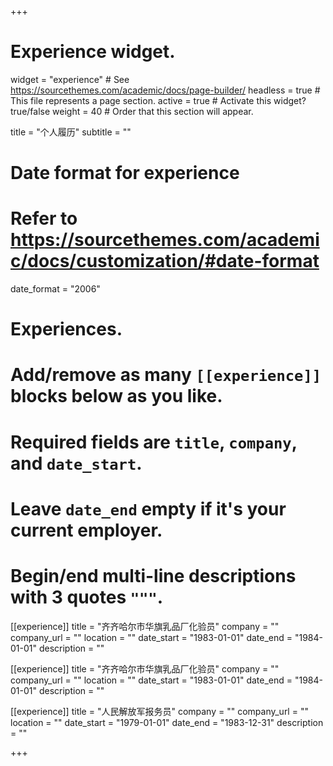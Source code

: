 +++
# Experience widget.
widget = "experience"  # See https://sourcethemes.com/academic/docs/page-builder/
headless = true  # This file represents a page section.
active = true  # Activate this widget? true/false
weight = 40  # Order that this section will appear.

title = "个人履历"
subtitle = ""

# Date format for experience
#   Refer to https://sourcethemes.com/academic/docs/customization/#date-format
date_format = "2006"

# Experiences.
#   Add/remove as many `[[experience]]` blocks below as you like.
#   Required fields are `title`, `company`, and `date_start`.
#   Leave `date_end` empty if it's your current employer.
#   Begin/end multi-line descriptions with 3 quotes `"""`.


[[experience]]
  title = "齐齐哈尔市华旗乳品厂化验员"
  company = ""
  company_url = ""
  location = ""
  date_start = "1983-01-01"
  date_end = "1984-01-01"
  description = ""


[[experience]]
  title = "齐齐哈尔市华旗乳品厂化验员"
  company = ""
  company_url = ""
  location = ""
  date_start = "1983-01-01"
  date_end = "1984-01-01"
  description = ""

[[experience]]
  title = "人民解放军报务员"
  company = ""
  company_url = ""
  location = ""
  date_start = "1979-01-01"
  date_end = "1983-12-31"
  description = ""

+++
